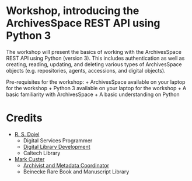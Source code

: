 
# Workshop, introducing the ArchivesSpace REST API using Python 3

The workshop will present the basics of working with the ArchivesSpace REST API using Python (version 3).  This includes authentication as well as creating, reading, updating, and deleting various types of ArchivesSpace objects (e.g. repositories, agents, accessions, and digital objects).

Pre-requisites for the workshop:
    + ArchivesSpace available on your laptop for the workshop
    + Python 3 available on your laptop for the workshop
    + A basic familiarity with ArchivesSpace
    + A basic understanding on Python


# Credits

+ [R. S. Doiel](https://rsdoiel.github.io)
    + Digital Services Programmer
    + [Digital Library Development](https://caltechlibrary.github.io)
    + Caltech Library
+ [Mark Custer](https://github.com/fordmadox)
    + [Archivist and Metadata Coordinator](https://resources.library.yale.edu/StaffDirectory/detail.aspx?q=702)
    + Beinecke Rare Book and Manuscript Library

